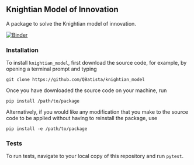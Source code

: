 
## Knightian Model of Innovation

A package to solve the Knightian model of innovation.

[![Binder](https://mybinder.org/badge_logo.svg)](https://mybinder.org/v2/gh/QBatista/KnightianInnovationModel.py/master)

### Installation

To install `knightian_model`, first download the source code, for example, by opening a terminal prompt and typing

```
git clone https://github.com/QBatista/knightian_model
```

Once you have downloaded the source code on your machine, run

```
pip install /path/to/package
```

Alternatively, if you would like any modification that you make to the source code to be applied without having to reinstall the package, use

```
pip install -e /path/to/package
```

### Tests

To run tests, navigate to your local copy of this repository and run `pytest`.
